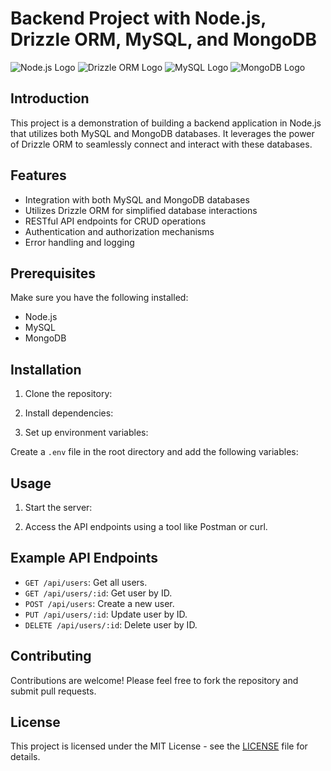 # Backend Project with Node.js, Drizzle ORM, MySQL, and MongoDB

![Node.js Logo](https://upload.wikimedia.org/wikipedia/commons/thumb/d/d9/Node.js_logo.svg/128px-Node.js_logo.svg.png)
![Drizzle ORM Logo](https://raw.githubusercontent.com/saikatharryc/drizzle-orm/master/logo.png)
![MySQL Logo](https://www.mysql.com/common/logos/logo-mysql-170x115.png)
![MongoDB Logo](https://webassets.mongodb.com/_com_assets/cms/mongodb_logo1-76twgcu2dm.png)

## Introduction

This project is a demonstration of building a backend application in Node.js that utilizes both MySQL and MongoDB databases. It leverages the power of Drizzle ORM to seamlessly connect and interact with these databases.

## Features

- Integration with both MySQL and MongoDB databases
- Utilizes Drizzle ORM for simplified database interactions
- RESTful API endpoints for CRUD operations
- Authentication and authorization mechanisms
- Error handling and logging

## Prerequisites

Make sure you have the following installed:

- Node.js
- MySQL
- MongoDB

## Installation

1. Clone the repository:



2. Install dependencies:



3. Set up environment variables:

Create a `.env` file in the root directory and add the following variables:


## Usage

1. Start the server:


2. Access the API endpoints using a tool like Postman or curl.

## Example API Endpoints

- `GET /api/users`: Get all users.
- `GET /api/users/:id`: Get user by ID.
- `POST /api/users`: Create a new user.
- `PUT /api/users/:id`: Update user by ID.
- `DELETE /api/users/:id`: Delete user by ID.

## Contributing

Contributions are welcome! Please feel free to fork the repository and submit pull requests.

## License

This project is licensed under the MIT License - see the [LICENSE](LICENSE) file for details.
